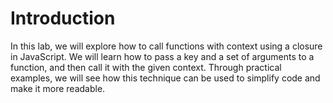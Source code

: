 # Introduction

In this lab, we will explore how to call functions with context using a closure in JavaScript. We will learn how to pass a key and a set of arguments to a function, and then call it with the given context. Through practical examples, we will see how this technique can be used to simplify code and make it more readable.
